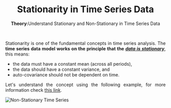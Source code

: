 <div align = "center">
<h1>Stationarity in Time Series Data</h1>
<p><b>Theory:</b>Understand Stationary and Non-Stationary in Time Series Data</p>
</div>

<br>

<div align = "justify">

Stationarity is one of the fundamental concepts in time series analysis. The **time series data model works on the principle that the [_data is stationary_](https://www.analyticsvidhya.com/blog/2021/04/how-to-check-stationarity-of-data-in-python/)**, this means:
  * the data must have a constant mean (across all periods),
  * the data should have a constant variance, and
  * auto-covariance should not be dependent on time.

Let's understand the concept using the following example, for more information check [this link](https://www.analyticsvidhya.com/blog/2018/09/non-stationary-time-series-python/).

![Non-Stationary Time Series](https://cdn.analyticsvidhya.com/wp-content/uploads/2018/09/ns5-e1536673990684.png)

</div>
